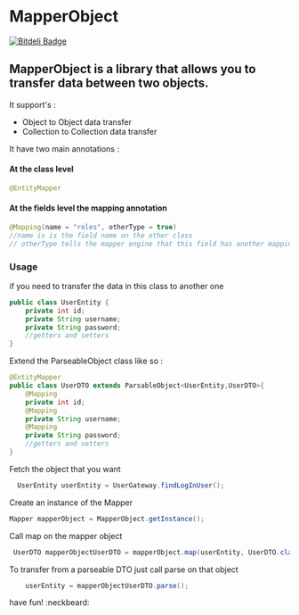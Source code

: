 # MapperObject

[![Bitdeli Badge](https://d2weczhvl823v0.cloudfront.net/Gperez88/mapperobject/trend.png)](https://bitdeli.com/free "Bitdeli Badge")

## MapperObject is a library that allows you to transfer data between two objects.

It support's :
  - Object to Object data transfer
  - Collection to Collection data transfer

It have two main annotations :
#### At the class level
```java
@EntityMapper
```
#### At the fields level the mapping annotation
```java
@Mapping(name = "roles", otherType = true)
//name is is the field name on the other class
// otherType tells the mapper engine that this field has another mappins inside it.
```
### Usage
if you need to transfer the data in this class to another one
```java
public class UserEntity {
    private int id;
    private String username;
    private String password;
    //getters and setters
}
```
Extend the ParseableObject class like so :
```java
@EntityMapper
public class UserDTO extends ParsableObject<UserEntity,UserDTO>{
    @Mapping
    private int id;
    @Mapping
    private String username;
    @Mapping
    private String password;
    //getters and setters
}
```

Fetch the object that you want
```java
  UserEntity userEntity = UserGateway.findLogInUser();
```
Create an instance of the Mapper
```java
Mapper mapperObject = MapperObject.getInstance();
```

Call map on the mapper object
```java
 UserDTO mapperObjectUserDTO = mapperObject.map(userEntity, UserDTO.class);
```

To transfer from a parseable DTO just call parse on that object
```java
    userEntity = mapperObjectUserDTO.parse();
```

have fun! :neckbeard: